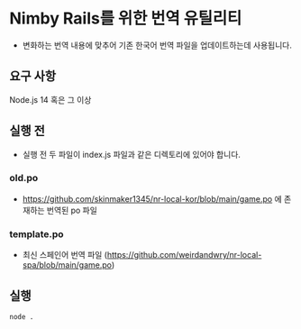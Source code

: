 # Nimby Rails를 위한 번역 유틸리티
- 변화하는 번역 내용에 맞추어 기존 한국어 번역 파일을 업데이트하는데 사용됩니다.
## 요구 사항
Node.js 14 혹은 그 이상
## 실행 전
- 실행 전 두 파일이 index.js 파일과 같은 디렉토리에 있어야 합니다.
### old.po
- https://github.com/skinmaker1345/nr-local-kor/blob/main/game.po 에 존재하는 번역된 po 파일
### template.po
- 최신 스페인어 번역 파일 (https://github.com/weirdandwry/nr-local-spa/blob/main/game.po)
## 실행
```bash
node .
```